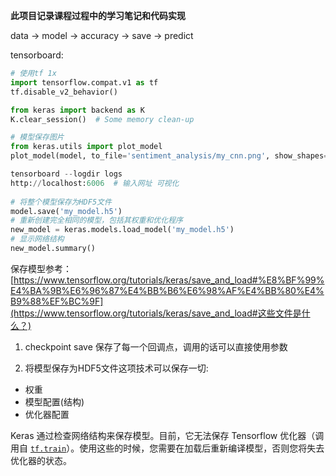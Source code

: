 **此项目记录课程过程中的学习笔记和代码实现**

data -> model -> accuracy  -> save -> predict 

tensorboard:

```python
# 使用tf 1x
import tensorflow.compat.v1 as tf
tf.disable_v2_behavior()

from keras import backend as K
K.clear_session()  # Some memory clean-up

# 模型保存图片
from keras.utils import plot_model
plot_model(model, to_file='sentiment_analysis/my_cnn.png', show_shapes=True, show_layer_names=False)

tensorboard --logdir logs
http://localhost:6006  # 输入网址 可视化
        
# 将整个模型保存为HDF5文件
model.save('my_model.h5')
# 重新创建完全相同的模型，包括其权重和优化程序
new_model = keras.models.load_model('my_model.h5')
# 显示网络结构
new_model.summary()

```

保存模型参考：[https://www.tensorflow.org/tutorials/keras/save_and_load#%E8%BF%99%E4%BA%9B%E6%96%87%E4%BB%B6%E6%98%AF%E4%BB%80%E4%B9%88%EF%BC%9F](https://www.tensorflow.org/tutorials/keras/save_and_load#这些文件是什么？)

1. checkpoint save 保存了每一个回调点，调用的话可以直接使用参数

2. 将模型保存为HDF5文件这项技术可以保存一切:

- 权重
- 模型配置(结构)
- 优化器配置

Keras 通过检查网络结构来保存模型。目前，它无法保存 Tensorflow 优化器（调用自 [`tf.train`](https://www.tensorflow.org/api_docs/python/tf/train)）。使用这些的时候，您需要在加载后重新编译模型，否则您将失去优化器的状态。